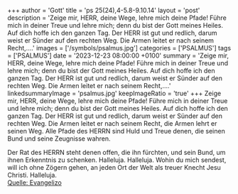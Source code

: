 +++
author = 'Gott'
title = 'ps 25(24),4-5.8-9.10.14'
layout = 'post'
description = 'Zeige mir, HERR, deine Wege, lehre mich deine Pfade! Führe mich in deiner Treue und lehre mich; denn du bist der Gott meines Heiles. Auf dich hoffe ich den ganzen Tag.  Der HERR ist gut und redlich, darum weist er Sünder auf den rechten Weg. Die Armen leitet er nach seinem Recht,....'
images = ['/symbols/psalmus.jpg']
categories = ['PSALMUS']
tags = ['PSALMUS']
date = '2023-12-23 08:00:00 +0100'
summary = 'Zeige mir, HERR, deine Wege, lehre mich deine Pfade! Führe mich in deiner Treue und lehre mich; denn du bist der Gott meines Heiles. Auf dich hoffe ich den ganzen Tag.  Der HERR ist gut und redlich, darum weist er Sünder auf den rechten Weg. Die Armen leitet er nach seinem Recht,....'
linkedsummaryImage = 'psalmus.jpg'
keepImageRatio = 'true'
+++
Zeige mir, HERR, deine Wege, lehre mich deine Pfade!
Führe mich in deiner Treue und lehre mich; denn du bist der Gott meines Heiles. Auf dich hoffe ich den ganzen Tag. 
Der HERR ist gut und redlich, darum weist er Sünder auf den rechten Weg.
Die Armen leitet er nach seinem Recht, die Armen lehrt er seinen Weg.<!--more--> 
Alle Pfade des HERRN sind Huld und Treue denen, die seinen Bund und seine Zeugnisse wahren.

Der Rat des HERRN steht denen offen, die ihn fürchten, und sein Bund, um ihnen Erkenntnis zu schenken. Halleluja. Halleluja. Wohin du mich sendest, will ich ohne Zögern gehen, an jeden Ort der Welt als treuer Knecht Jesu Christi. Halleluja.<br> [Quelle: Evangelizo](https://evangeliumtagfuertag.org/DE/gospel)